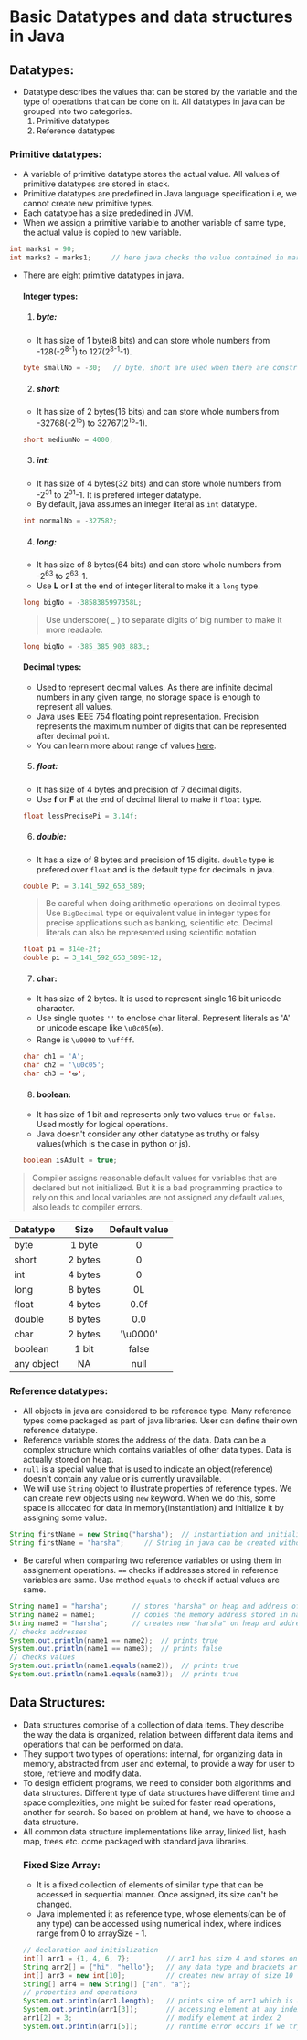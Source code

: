 # Basic Datatypes and data structures in Java
## Datatypes:
- Datatype describes the values that can be stored by the variable and the type of operations that can be done on it. All datatypes in java can be grouped into two categories.
  1. Primitive datatypes
  2. Reference datatypes
### Primitive datatypes:
- A variable of primitive datatype stores the actual value. All values of primitive datatypes are stored in stack.
- Primitive datatypes are predefined in Java language specification i.e, we cannot create new primitive types.
- Each datatype has a size prededined in JVM.
- When we assign a primitive variable to another variable of same type, the actual value is copied to new variable.
```java
int marks1 = 90;
int marks2 = marks1;     // here java checks the value contained in marks1, and creates a new value 90 and stores it in marks2
```
- There are eight primitive datatypes in java.
  #### Integer types:  
  1. ##### byte:
  - It has size of 1 byte(8 bits) and can store whole numbers from -128(-2<sup>8-1</sup>) to 127(2<sup>8-1</sup>-1).
  ```java
  byte smallNo = -30;   // byte, short are used when there are constraints on storage space
  ```
  2. ##### short:
  - It has size of 2 bytes(16 bits) and can store whole numbers from -32768(-2<sup>15</sup>) to 32767(2<sup>15</sup>-1).
  ```java
  short mediumNo = 4000;
  ```
  3. ##### int:
  - It has size of 4 bytes(32 bits) and can store whole numbers from -2<sup>31</sup> to 2<sup>31</sup>-1. It is prefered integer datatype.
  - By default, java assumes an integer literal as `int` datatype.
  ```java
  int normalNo = -327582;
  ```
  4. ##### long:
  - It has size of 8 bytes(64 bits) and can store whole numbers from -2<sup>63</sup> to 2<sup>63</sup>-1.
  - Use **L** or **l** at the end of integer literal to make it a `long` type.
  ```java
  long bigNo = -3858385997358L;
  ```
  > Use underscore( \_ ) to separate digits of big number to make it more readable.
  ```java
  long bigNo = -385_385_903_883L;
  ```
  #### Decimal types:
  - Used to represent decimal values. As there are infinite decimal numbers in any given range, no storage space is enough to represent all values. 
  - Java uses IEEE 754 floating point representation. Precision represents the maximum number of digits that can be represented after decimal point.
  - You can learn more about range of values [here](https://docs.oracle.com/javase/specs/jls/se7/html/jls-4.html#jls-4.2.3).
  5. ##### float:
  - It has size of 4 bytes and precision of 7 decimal digits.
  - Use **f** or **F** at the end of decimal literal to make it `float` type.
  ```java
  float lessPrecisePi = 3.14f;
  ```
  6. ##### double:
  - It has a size of 8 bytes and precision of 15 digits. `double` type is prefered over `float` and is the default type for decimals in java.
  ```java
  double Pi = 3.141_592_653_589;
  ```
  > Be careful when doing arithmetic operations on decimal types. Use `BigDecimal` type or equivalent value in integer types for precise applications such as banking, scientific etc.
  > Decimal literals can also be represented using scientific notation
  ```java
  float pi = 314e-2f;
  double pi = 3_141_592_653_589E-12;
  ```
  7. #### char:
  - It has size of 2 bytes. It is used to represent single 16 bit unicode character.
  - Use single quotes `''` to enclose char literal. Represent literals as 'A' or unicode escape like `\u0c05`(అ).
  - Range is `\u0000` to `\uffff`.
  ```java
  char ch1 = 'A';
  char ch2 = '\u0c05';
  char ch3 = 'అ';
  ```
  8. #### boolean:
  - It has size of 1 bit and represents only two values `true` or `false`. Used mostly for logical operations.
  - Java doesn't consider any other datatype as truthy or falsy values(which is the case in python or js).
  ```java
  boolean isAdult = true;
  ```
> Compiler assigns reasonable default values for variables that are declared but not initialized. But it is a bad programming practice to rely on this and local variables are not assigned any default values, also leads to compiler errors.

Datatype | Size | Default value
:--- | :---: | :---:
byte | 1 byte | 0
short | 2 bytes | 0
int | 4 bytes | 0
long | 8 bytes | 0L
float | 4 bytes | 0.0f
double | 8 bytes | 0.0
char | 2 bytes | '\u0000'
boolean | 1 bit | false
any object | NA | null

### Reference datatypes:
- All objects in java are considered to be reference type. Many reference types come packaged as part of java libraries. User can define their own reference datatype.
- Reference variable stores the address of the data. Data can be a complex structure which contains variables of other data types. Data is actually stored on heap.
- `null` is a special value that is used to indicate an object(reference) doesn't contain any value or is currently unavailable.
- We will use `String` object to illustrate properties of reference types. We can create new objects using `new` keyword. When we do this, some space is allocated for data in memory(instantiation) and initialize it by assigning some value.
```java
String firstName = new String("harsha");  // instantiation and initialization with value "harsha"
String firstName = "harsha";     // String in java can be created without using new keyword and should be enclosed in double quotes
```
- Be careful when comparing two reference variables or using them in assignement operations. `==` checks if addresses stored in reference variables are same. Use method `equals` to check if actual values are same.
```java
String name1 = "harsha";      // stores "harsha" on heap and address of that memory is stored in name1
String name2 = name1;         // copies the memory address stored in name1 and stores it in name2. So both name1 and name2 point to same data
String name3 = "harsha";      // creates new "harsha" on heap and address of that is stored in name3
// checks addresses
System.out.println(name1 == name2);  // prints true
System.out.println(name1 == name3);  // prints false
// checks values
System.out.println(name1.equals(name2));  // prints true
System.out.println(name1.equals(name3));  // prints true
```

## Data Structures:
- Data structures comprise of a collection of data items. They describe the way the data is organized, relation between different data items and operations that can be performed on data.
- They support two types of operations: internal, for organizing data in memory, abstracted from user and external, to provide a way for user to store, retrieve and modify data.
- To design efficient programs, we need to consider both algorithms and data structures. Different type of data structures have different time and space complexities, one might be suited for faster read operations, another for search. So based on problem at hand, we have to choose a data structure.
- All common data structure implementations like array, linked list, hash map, trees etc. come packaged with standard java libraries. 
  ### Fixed Size Array:
  - It is a fixed collection of elements of similar type that can be accessed in sequential manner. Once assigned, its size can't be changed.
  - Java implemented it as reference type, whose elements(can be of any type) can be accessed using numerical index, where indices range from 0 to arraySize - 1.
  ```java
  // declaration and initialization
  int[] arr1 = {1, 4, 6, 7};         // arr1 has size 4 and stores only int values
  String arr2[] = {"hi", "hello"};   // any data type and brackets are different place
  int[] arr3 = new int[10];          // creates new array of size 10 with default values of 0
  String[] arr4 = new String[] {"an", "a"};
  // properties and operations
  System.out.println(arr1.length);   // prints size of arr1 which is 4
  System.out.println(arr1[3]);       // accessing element at any index takes same time (fast)
  arr1[2] = 3;                       // modify element at index 2 
  System.out.println(arr1[5]);       // runtime error occurs if we try to access element using index out of the possible range
  ```
